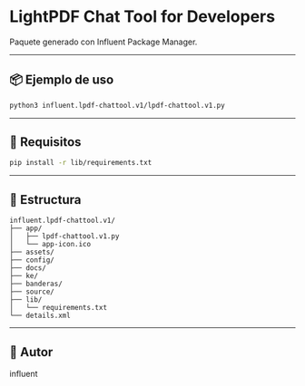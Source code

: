 # LightPDF Chat Tool for Developers

Paquete generado con Influent Package Manager.

---

## 📦 Ejemplo de uso

```bash
python3 influent.lpdf-chattool.v1/lpdf-chattool.v1.py
```

---

## 🧪 Requisitos

```bash
pip install -r lib/requirements.txt
```

---

## 📁 Estructura

```
influent.lpdf-chattool.v1/
├── app/
│   ├── lpdf-chattool.v1.py
│   └── app-icon.ico
├── assets/
├── config/
├── docs/
├── ke/
├── banderas/
├── source/
├── lib/
│   └── requirements.txt
└── details.xml
```

---

## 👤 Autor

influent

